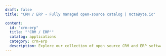 ```yaml
---
draft: false
title: "CRM / ERP - Fully managed open-source catalog | OctaByte.io"

content:
  id: "crm-erp"
  title: "'CRM / ERP'"
  catalog: applications
  category: crm-erp
  description: Explore our collection of open source CRM and ERP software on OctaByte. We handle installation, backup, updates, support, and ongoing maintenance, ensuring a hassle-free experience for your business operations.
---
```

